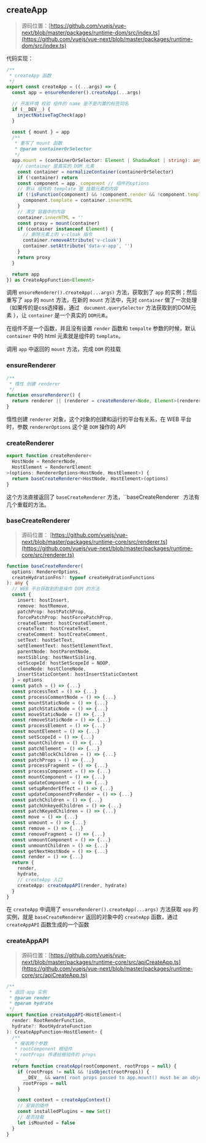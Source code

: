 ## createApp

> 源码位置：[https://github.com/vuejs/vue-next/blob/master/packages/runtime-dom/src/index.ts](https://github.com/vuejs/vue-next/blob/master/packages/runtime-dom/src/index.ts)

代码实现：

```typescript
/**
 * createApp 函数
 */
export const createApp = ((...args) => {
  const app = ensureRenderer().createApp(...args)

  // 开发环境 校验 组件的 name 是不是内置的标签同名
  if (__DEV__) {
    injectNativeTagCheck(app)
  }

  const { mount } = app
  /**
   * 重写了 mount 函数
   * @param containerOrSelector 
   */
  app.mount = (containerOrSelector: Element | ShadowRoot | string): any => {
    // container 是真实的 DOM 元素
    const container = normalizeContainer(containerOrSelector)
    if (!container) return
    const component = app._component // 组件的options
    // 默认 组件的 template 是 挂载元素的内容
    if (!isFunction(component) && !component.render && !component.template) {
      component.template = container.innerHTML
    }
    // 清空 容器中的内容
    container.innerHTML = ''
    const proxy = mount(container)
    if (container instanceof Element) {
      // 删除元素上的 v-cloak 指令
      container.removeAttribute('v-cloak')
      container.setAttribute('data-v-app', '')
    }
    return proxy
  }

  return app
}) as CreateAppFunction<Element>
```

调用 `ensureRenderer().createApp(...args)` 方法，获取到了 `app` 的实例；然后重写了 `app` 的 `mount` 方法，在新的 `mount` 方法中，先对 `container` 做了一次处理（如果传的是css选择器，通过 ` document.querySelector` 方法获取到的DOM元素 ），让 `container` 是一个真实的 `DOM元素`。

在组件不是一个函数，并且没有设置 `render` 函数和 `tempalte` 参数的时候，默认 `container` 中的 html 元素就是组件的 `template`。

调用 `app` 中返回的 `mount` 方法，完成 `DOM` 的挂载

### ensureRenderer

```typescript
/**
 * 惰性 创建 renderer
 */
function ensureRenderer() {
  return renderer || (renderer = createRenderer<Node, Element>(rendererOptions))
}
```

惰性创建 `renderer` 对象，这个对象的创建和运行的平台有关系，在 WEB 平台时，参数 `rendererOptions` 这个是 `DOM` 操作的 API

### createRenderer

```typescript
export function createRenderer<
  HostNode = RendererNode,
  HostElement = RendererElement
>(options: RendererOptions<HostNode, HostElement>) {
  return baseCreateRenderer<HostNode, HostElement>(options)
}
```

这个方法直接返回了 `baseCreateRenderer` 方法，``baseCreateRenderer` ` 方法有几个重载的方法。

### baseCreateRenderer

> 源码位置： [https://github.com/vuejs/vue-next/blob/master/packages/runtime-core/src/renderer.ts](https://github.com/vuejs/vue-next/blob/master/packages/runtime-core/src/renderer.ts)

```typescript
function baseCreateRenderer(
  options: RendererOptions,
  createHydrationFns?: typeof createHydrationFunctions
): any {
  // WEB 平台获取到的是操作 DOM 的方法
  const {
    insert: hostInsert,
    remove: hostRemove,
    patchProp: hostPatchProp,
    forcePatchProp: hostForcePatchProp,
    createElement: hostCreateElement,
    createText: hostCreateText,
    createComment: hostCreateComment,
    setText: hostSetText,
    setElementText: hostSetElementText,
    parentNode: hostParentNode,
    nextSibling: hostNextSibling,
    setScopeId: hostSetScopeId = NOOP,
    cloneNode: hostCloneNode,
    insertStaticContent: hostInsertStaticContent
  } = options
  const patch = () => {...}
  const processText = () => {...}
  const processCommentNode = () => {...}
  const mountStaticNode = () => {...}
  const patchStaticNode = () => {...}
  const moveStaticNode = () => {...}
  const removeStaticNode = () => {...}
  const processElement = () => {...}
  const mountElement = () => {...}
  const setScopeId = () => {...}
  const mountChildren = () => {...}
  const patchElement = () => {...}
  const patchBlockChildren = () => {...}
  const patchProps = () => {...}
  const processFragment = () => {...}
  const processComponent = () => {...}
  const mountComponent = () => {...}
  const updateComponent = () => {...}
  const setupRenderEffect = () => {...}
  const updateComponentPreRender = () => {...}
  const patchChildren = () => {...}
  const patchUnkeyedChildren = () => {...}
  const patchKeyedChildren = () => {...}
  const move = () => {...}
  const unmount = () => {...}
  const remove = () => {...}
  const removeFragment = () => {...}
  const unmountComponent = () => {...}
  const unmountChildren = () => {...}
  const getNextHostNode = () => {...}
  const render = () => {...}
  return {
    render,
    hydrate,
    // createApp 入口
    createApp: createAppAPI(render, hydrate)
  }
}
```

在 `createApp` 中调用了 `ensureRenderer().createApp(...args)` 方法获取 `app` 的实例，就是 `baseCreateRenderer` 返回的对象中的 `createApp` 函数，通过 `createAppAPI` 函数生成的一个函数

### createAppAPI

> 源码位置：[https://github.com/vuejs/vue-next/blob/master/packages/runtime-core/src/apiCreateApp.ts](https://github.com/vuejs/vue-next/blob/master/packages/runtime-core/src/apiCreateApp.ts)

```typescript
/**
 * 返回 app 实例
 * @param render 
 * @param hydrate 
 */
export function createAppAPI<HostElement>(
  render: RootRenderFunction,
  hydrate?: RootHydrateFunction
): CreateAppFunction<HostElement> {
  /**
   * 接收两个参数
   * rootComponent 根组件
   * rootProps 传递给根组件的 props 
   */
  return function createApp(rootComponent, rootProps = null) {
    if (rootProps != null && !isObject(rootProps)) {
      __DEV__ && warn(`root props passed to app.mount() must be an object.`)
      rootProps = null
    }

    const context = createAppContext()
    // 安装的插件
    const installedPlugins = new Set()
    // 是否挂载
    let isMounted = false
  }
}
```

















